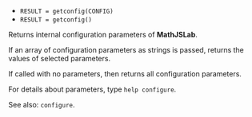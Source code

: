 - `RESULT = getconfig(CONFIG)`
- `RESULT = getconfig()`

Returns internal configuration parameters of **MathJSLab**.

If an array of configuration parameters as strings is passed, returns the
values of selected parameters.

If called with no parameters, then returns all configuration parameters.

For details about parameters, type `help configure`.

See also: `configure`.
